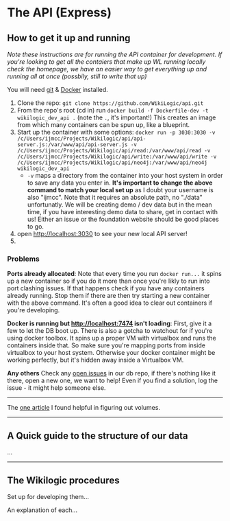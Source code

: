 # The API (Express)

## How to get it up and running

_Note these instructions are for running the API container for development. If you're looking to get all the contaiers that make up WL running locally check the homepage, we have an easier way to get everything up and running all at once (possbily, still to write that up)_

You will need [git](https://git-scm.com/) & [Docker](https://www.docker.com/) installed.

1. Clone the repo: `git clone https://github.com/WikiLogic/api.git`
2. From the repo's root (cd in) run `docker build -f Dockerfile-dev -t wikilogic_dev_api .` (note the `.`, it's important!) This creates an image from which many containers can be spun up, like a blueprint.
3. Start up the container with some options: `docker run -p 3030:3030 -v /c/Users/ijmcc/Projects/Wikilogic/api/api-server.js:/var/www/api/api-server.js -v /c/Users/ijmcc/Projects/Wikilogic/api/read:/var/www/api/read -v /c/Users/ijmcc/Projects/Wikilogic/api/write:/var/www/api/write -v /c/Users/ijmcc/Projects/Wikilogic/api/neo4j:/var/www/api/neo4j wikilogic_dev_api`
    - `-v` maps a directory from the container into your host system in order to save any data you enter in. **It's important to change the above command to match your local set up** as I doubt your username is also "ijmcc". Note that it requires an absolute path, no "./data" unfortunatly. We will be creating demo / dev data but in the mean time, if you have interesting demo data to share, get in contact with us! Either an issue or the foundation website should be good places to go.
4. open [http://localhost:3030](http://localhost:3030) to see your new local API server!
5. 


### Problems

**Ports already allocated**: Note that every time you run `docker run...` it spins up a new container so if you do it more than once you're likly to run into port clashing issues. If that happens check if you have any containers already running. Stop them if there are then try starting a new container with the above command. It's often a good idea to clear out containers if you're developing.

**Docker is running but [http://localhost:7474](http://localhost:7474) isn't loading**: First, give it a few to let the DB boot up. There is also a gotcha to watchout for if you're using docker toolbox. It spins up a proper VM with virtualbox and runs the containers inside that. So make sure you're mapping ports from inside virtualbox to your host system. Otherwise your docker container might be working perfectly, but it's hidden away inside a Virtualbox VM.

**Any others** Check any [open issues](https://github.com/WikiLogic/Neo4JProcedures/issues) in our db repo, if there's nothing like it there, open a new one, we want to help! Even if you find a solution, log the issue - it might help someone else.

---

The [one article](https://rominirani.com/docker-tutorial-series-part-7-data-volumes-93073a1b5b72) I found helpful in figuring out volumes.

---

## A Quick guide to the structure of our data

...

---

## The Wikilogic procedures

Set up for developing them...

An explanation of each...